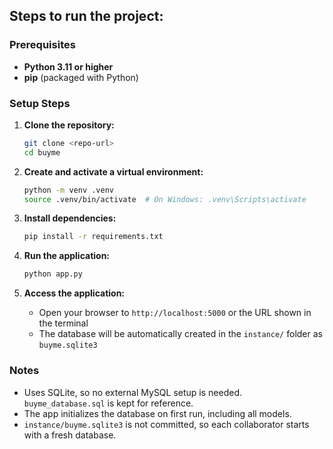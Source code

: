 ## Steps to run the project:

### Prerequisites

- **Python 3.11 or higher**
- **pip** (packaged with Python)

### Setup Steps

1. **Clone the repository:**

   ```bash
   git clone <repo-url>
   cd buyme
   ```

2. **Create and activate a virtual environment:**

   ```bash
   python -m venv .venv
   source .venv/bin/activate  # On Windows: .venv\Scripts\activate
   ```

3. **Install dependencies:**

   ```bash
   pip install -r requirements.txt
   ```

4. **Run the application:**

   ```bash
   python app.py
   ```

5. **Access the application:**
   - Open your browser to `http://localhost:5000` or the URL shown in the terminal
   - The database will be automatically created in the `instance/` folder as `buyme.sqlite3`

### Notes

- Uses SQLite, so no external MySQL setup is needed. `buyme_database.sql` is kept for reference.
- The app initializes the database on first run, including all models.
- `instance/buyme.sqlite3` is not committed, so each collaborator starts with a fresh database.
